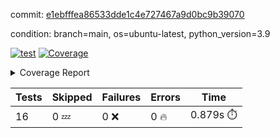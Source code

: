 commit: [e1ebfffea86533dde1c4e727467a9d0bc9b39070](https://github.com/rcmdnk/conf-finder/tree/e1ebfffea86533dde1c4e727467a9d0bc9b39070)

condition: branch=main, os=ubuntu-latest, python_version=3.9

[![test](https://github.com/rcmdnk/conf-finder/actions/workflows/test.yml/badge.svg)](https://github.com/rcmdnk/conf-finder/actions/runs/6402024420)
<a href="https://github.com/rcmdnk/conf-finder/blob/e1ebfffea86533dde1c4e727467a9d0bc9b39070/README.md"><img alt="Coverage" src="https://img.shields.io/badge/Coverage-93%25-brightgreen.svg" /></a><details><summary>Coverage Report </summary><table><tr><th>File</th><th>Stmts</th><th>Miss</th><th>Cover</th><th>Missing</th></tr><tbody><tr><td colspan="5"><b>src/conf_finder</b></td></tr><tr><td>&nbsp; &nbsp;<a href="https://github.com/rcmdnk/conf-finder/blob/e1ebfffea86533dde1c4e727467a9d0bc9b39070/src/conf_finder/conf_finder.py">conf_finder.py</a></td><td>102</td><td>8</td><td>92%</td><td><a href="https://github.com/rcmdnk/conf-finder/blob/e1ebfffea86533dde1c4e727467a9d0bc9b39070/src/conf_finder/conf_finder.py#L65-L67">65&ndash;67</a>, <a href="https://github.com/rcmdnk/conf-finder/blob/e1ebfffea86533dde1c4e727467a9d0bc9b39070/src/conf_finder/conf_finder.py#L76">76</a>, <a href="https://github.com/rcmdnk/conf-finder/blob/e1ebfffea86533dde1c4e727467a9d0bc9b39070/src/conf_finder/conf_finder.py#L81">81</a>, <a href="https://github.com/rcmdnk/conf-finder/blob/e1ebfffea86533dde1c4e727467a9d0bc9b39070/src/conf_finder/conf_finder.py#L141-L142">141&ndash;142</a>, <a href="https://github.com/rcmdnk/conf-finder/blob/e1ebfffea86533dde1c4e727467a9d0bc9b39070/src/conf_finder/conf_finder.py#L174">174</a></td></tr><tr><td><b>TOTAL</b></td><td><b>107</b></td><td><b>8</b></td><td><b>93%</b></td><td>&nbsp;</td></tr></tbody></table></details>

| Tests | Skipped | Failures | Errors | Time |
| ----- | ------- | -------- | -------- | ------------------ |
| 16 | 0 :zzz: | 0 :x: | 0 :fire: | 0.879s :stopwatch: |

